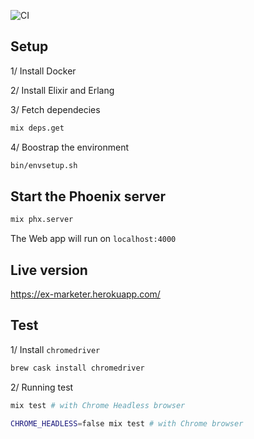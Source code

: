 ![CI](https://github.com/anduonghien/ex_marketer/workflows/CI/badge.svg?branch=development)

## Setup

1/ Install Docker

2/ Install Elixir and Erlang

3/ Fetch dependecies

```bash
mix deps.get
```

4/ Boostrap the environment

```bash
bin/envsetup.sh
```

## Start the Phoenix server

```bash
mix phx.server
```

The Web app will run on `localhost:4000`

## Live version

https://ex-marketer.herokuapp.com/

## Test

1/ Install `chromedriver`

```bash
brew cask install chromedriver
```

2/ Running test

```bash
mix test # with Chrome Headless browser

CHROME_HEADLESS=false mix test # with Chrome browser
```
